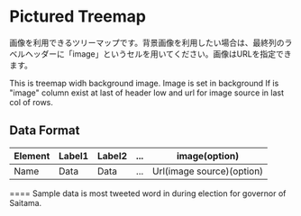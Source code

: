 Pictured Treemap====画像を利用できるツリーマップです。背景画像を利用したい場合は、最終列のラベルヘッダーに「image」というセルを用いてください。画像はURLを指定できます。This is treemap widh background image. Image is set in background If is "image" column exist at last of header low and url for image source in last col of rows.## Data Format| Element | Label1 | Label2 | ... | image(option)            ||---------|--------|--------|-----|--------------------------||   Name  | Data   | Data   | ... | Url(image source)(option)|====Sample data is most tweeted word in during election for governor of Saitama.